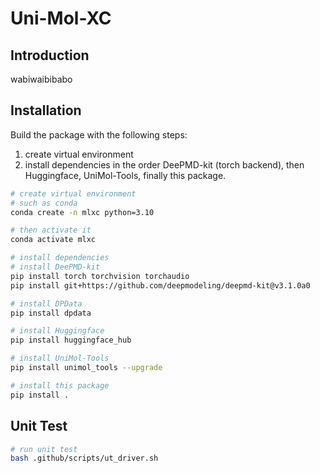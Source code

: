 # Uni-Mol-XC

## Introduction

wabiwaibibabo

## Installation

Build the package with the following steps:

1. create virtual environment
2. install dependencies in the order DeePMD-kit (torch backend), then Huggingface, UniMol-Tools, finally this package.

```bash
# create virtual environment
# such as conda
conda create -n mlxc python=3.10

# then activate it
conda activate mlxc

# install dependencies
# install DeePMD-kit
pip install torch torchvision torchaudio
pip install git+https://github.com/deepmodeling/deepmd-kit@v3.1.0a0

# install DPData
pip install dpdata

# install Huggingface
pip install huggingface_hub

# install UniMol-Tools
pip install unimol_tools --upgrade

# install this package
pip install .
```

## Unit Test

```bash
# run unit test
bash .github/scripts/ut_driver.sh
```
